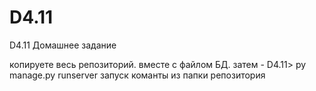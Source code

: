 # D4.11
 D4.11 Домашнее задание
 
 копируете весь репозиторий. вместе с файлом БД.
 затем - D4.11> py manage.py runserver
 запуск команты из папки репозитория
 

